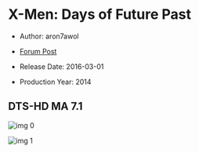 # X-Men: Days of Future Past

* Author: aron7awol

* [Forum Post](https://www.avsforum.com/threads/bass-eq-for-filtered-movies.2995212/post-57838182)

* Release Date: 2016-03-01
* Production Year: 2014

## DTS-HD MA 7.1

![img 0](https://i.imgur.com/J1CRFZv.jpg)

![img 1](https://i.imgur.com/ILyjJPT.jpg)

